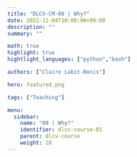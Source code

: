 ```yaml
---
title: "DLCV-CM-00 | Why?"
date: 2022-11-04T10:00:00+09:00
description: ""
summary: ""

math: true 
highlight: true
hightlight_languages: ["python","bash"]

authors: ["Claire Labit-Bonis"]

hero: featured.png

tags: ["Teaching"]

menu:
  sidebar:
    name: "00 | Why?"
    identifier: dlcv-course-01
    parent: dlcv-course
    weight: 10
---
```


